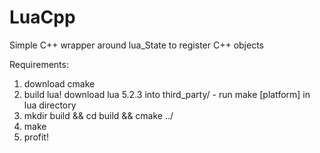 # LuaCpp
Simple C++ wrapper around lua_State to register C++ objects

Requirements:
1. download cmake
2. build lua! download lua 5.2.3 into third_party/ - run make [platform] in lua directory
3. mkdir build && cd build && cmake ../
4. make 
5. profit!
